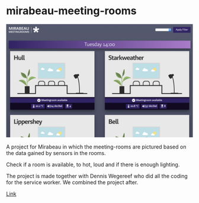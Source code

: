 # mirabeau-meeting-rooms

![Image of the app](/server/public/images/app-image.png)

A project for Mirabeau in which the meeting-rooms are pictured based on the data gained by sensors in the rooms.

Check if a room is available, to hot, loud and if there is enough lighting.

The project is made together with Dennis Wegereef who did all the coding for the service worker. We combined the project after.

[Link](https://github.com/Denniswegereef/smart-rooms)
